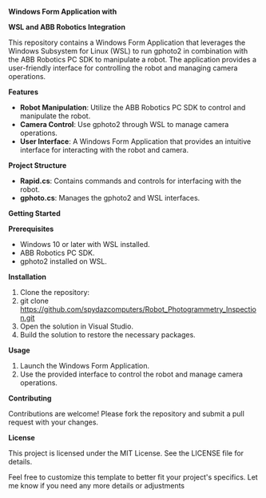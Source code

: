 **Windows Form Application with**

**WSL and ABB Robotics Integration**

This repository contains a Windows Form Application that leverages the Windows Subsystem for Linux (WSL) to run gphoto2 in combination with the ABB Robotics PC SDK to manipulate a robot. The application provides a user-friendly interface for controlling the robot and managing camera operations.

**Features**

- **Robot Manipulation**: Utilize the ABB Robotics PC SDK to control and manipulate the robot.
- **Camera Control**: Use gphoto2 through WSL to manage camera operations.
- **User Interface**: A Windows Form Application that provides an intuitive interface for interacting with the robot and camera.

**Project Structure**

- **Rapid.cs**: Contains commands and controls for interfacing with the robot.
- **gphoto.cs**: Manages the gphoto2 and WSL interfaces.

**Getting Started**

**Prerequisites**

- Windows 10 or later with WSL installed.
- ABB Robotics PC SDK.
- gphoto2 installed on WSL.

**Installation**

1. Clone the repository:
2. git clone https://github.com/spydazcomputers/Robot_Photogrammetry_Inspection.git
3. Open the solution in Visual Studio.
4. Build the solution to restore the necessary packages.

**Usage**

1. Launch the Windows Form Application.
2. Use the provided interface to control the robot and manage camera operations.

**Contributing**

Contributions are welcome! Please fork the repository and submit a pull request with your changes.

**License**

This project is licensed under the MIT License. See the LICENSE file for details.

Feel free to customize this template to better fit your project's specifics. Let me know if you need any more details or adjustments